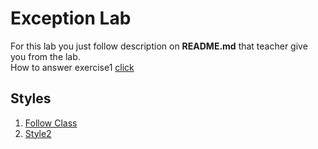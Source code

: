 # Exception Lab
For this lab you just follow description on **README.md** that teacher give you from the lab. <br>
How to answer exercise1 [click](https://github.com/pattarapon044/OODP-Exception-Lab7/blob/master/src/exercise1/Test.java)

## Styles
1. [Follow Class](https://github.com/pattarapon044/OODP-Exception-Lab7/tree/follow-class)
2. [Style2](https://github.com/pattarapon044/OODP-Exception-Lab7/tree/version2)
